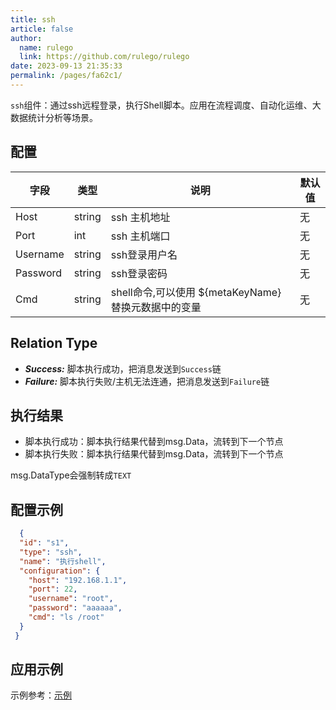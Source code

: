 ```yaml
---
title: ssh
article: false
author: 
  name: rulego
  link: https://github.com/rulego/rulego
date: 2023-09-13 21:35:33
permalink: /pages/fa62c1/
---
```


`ssh`组件：通过ssh远程登录，执行Shell脚本。应用在流程调度、自动化运维、大数据统计分析等场景。

## 配置

| 字段           | 类型     | 说明 | 默认值 |
|--------------|--------|--|-----|
| Host | string | ssh 主机地址 | 无   |
| Port | int    | ssh 主机端口 | 无   |
| Username | string | ssh登录用户名 | 无   |
| Password | string | ssh登录密码 | 无   |
| Cmd | string | shell命令,可以使用 ${metaKeyName} 替换元数据中的变量 | 无   |


## Relation Type

- ***Success:*** 脚本执行成功，把消息发送到`Success`链
- ***Failure:*** 脚本执行失败/主机无法连通，把消息发送到`Failure`链

## 执行结果

- 脚本执行成功：脚本执行结果代替到msg.Data，流转到下一个节点
- 脚本执行失败：脚本执行结果代替到msg.Data，流转到下一个节点

msg.DataType会强制转成`TEXT`

## 配置示例

```json
  {
  "id": "s1",
  "type": "ssh",
  "name": "执行shell",
  "configuration": {
    "host": "192.168.1.1",
    "port": 22,
    "username": "root",
    "password": "aaaaaa",
    "cmd": "ls /root"
  }
 }
```

## 应用示例

示例参考：[示例](https://github.com/rulego/rulego/blob/main/examples/ssh_node/ssh_node.go)
